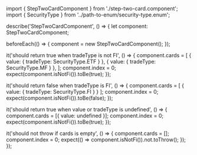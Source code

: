 import { StepTwoCardComponent } from './step-two-card.component';
import { SecurityType } from '../path-to-enum/security-type.enum';

describe('StepTwoCardComponent', () => {
  let component: StepTwoCardComponent;

  beforeEach(() => {
    component = new StepTwoCardComponent();
  });

  it('should return true when tradeType is not FI', () => {
    component.cards = [
      { value: { tradeType: SecurityType.ETF } },
      { value: { tradeType: SecurityType.MF } },
    ];
    component.index = 0;
    expect(component.isNotFi()).toBe(true);
  });

  it('should return false when tradeType is FI', () => {
    component.cards = [
      { value: { tradeType: SecurityType.FI } }
    ];
    component.index = 0;
    expect(component.isNotFi()).toBe(false);
  });

  it('should return true when value or tradeType is undefined', () => {
    component.cards = [{ value: undefined }];
    component.index = 0;
    expect(component.isNotFi()).toBe(true);
  });

  it('should not throw if cards is empty', () => {
    component.cards = [];
    component.index = 0;
    expect(() => component.isNotFi()).not.toThrow();
  });
});